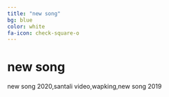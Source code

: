 ```yaml
---
title: "new song"
bg: blue
color: white
fa-icon: check-square-o
---
```



# new song
 
new song 2020,santali video,wapking,new song 2019
 